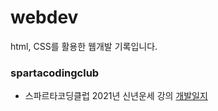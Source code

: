 # webdev
html, CSS를 활용한 웹개발 기록입니다.


### spartacodingclub
- 스파르타코딩클럽 2021년 신년운세 강의
[개발일지](https://rladuddms.tistory.com/96)
